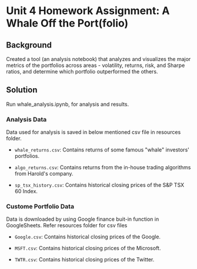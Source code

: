 # Unit 4 Homework Assignment: A Whale Off the Port(folio)
## Background

Created a tool (an analysis notebook) that analyzes and visualizes the major metrics of the portfolios across areas - volatility, returns, risk, and Sharpe ratios, and determine which portfolio outperformed the others. 

## Solution

Run whale_analysis.ipynb, for analysis and results.

### Analysis Data

Data used for analysis is saved in below mentioned csv file in resources folder.

* `whale_returns.csv`: Contains returns of some famous "whale" investors' portfolios.

* `algo_returns.csv`: Contains returns from the in-house trading algorithms from Harold's company.

* `sp_tsx_history.csv`: Contains historical closing prices of the S&P TSX 60 Index.

### Custome Portfolio Data

Data is downloaded by using Google finance buit-in function in GoogleSheets. Refer resources folder for csv files

* `Google.csv`: Contains historical closing prices of the Google.

* `MSFT.csv`: Contains historical closing prices of the Microsoft.

* `TWTR.csv`: Contains historical closing prices of the Twitter.
